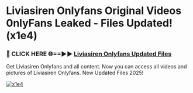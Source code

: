 # Liviasiren Onlyfans Original Videos 0nlyFans Leaked - Files Updated! (x1e4)

<h3>🔴 CLICK HERE 🌐==►► <a href="https://tinyurl.com/ehrbuxhb" rel="nofollow">Liviasiren Onlyfans Updated Files</a></h3>

Get Liviasiren Onlyfans and all content. Now you can access all videos and pictures of Liviasiren Onlyfans. New Updated Files 2025!

[![x1e4](https://i.imgur.com/lVYEuWS.gif)](https://tinyurl.com/ehrbuxhb)

